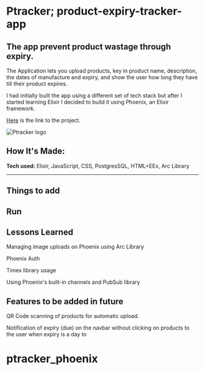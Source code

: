 # Ptracker; product-expiry-tracker-app

## The app prevent product wastage through expiry.

The Application lets you upload products, key in product name, description, the dates of manufacture and expiry, and show the user how long they have till their product expires.

I had initially built the app using a different set of tech stack but after I started learning Elixir I decided to build it using Phoenix, an Elixir framework.

[Here]() is the link to the project.

![Ptracker logo](https://product-expiry-tracker.cyclic.app/imgs/track.png)

## How It's Made:

**Tech used:** Elixir, JavaScript, CSS, PostgresSQL, HTML+EEx, Arc Library

---

## Things to add

## Run

## Lessons Learned

Managing image uploads on Phoenix using Arc Library

Phoenix Auth

Timex library usage

Using Phoenix's built-in channels and PubSub library

## Features to be added in future

QR Code scanning of products for automatic upload.

Notification of expiry (due) on the navbar without clicking on products to the user when expiry is a day to

# ptracker_phoenix
